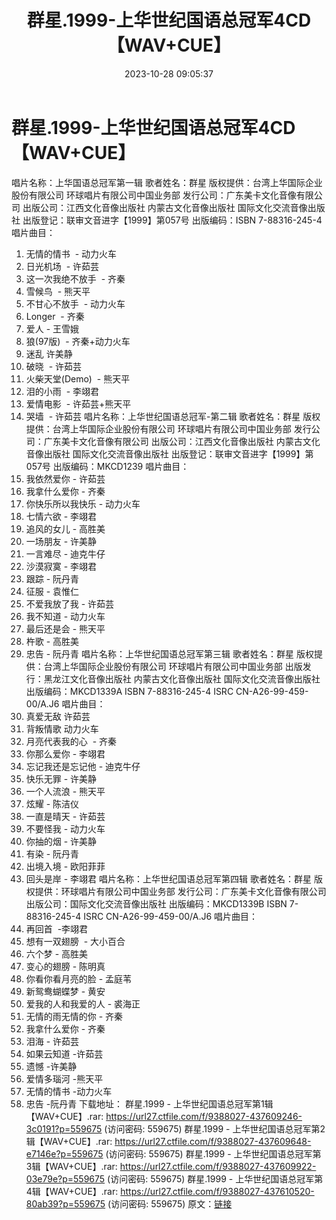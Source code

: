 ﻿---
title: 群星.1999-上华世纪国语总冠军4CD【WAV+CUE】
date: 2023-10-28 09:05:37
categories: WAV车载音乐、镜像
tags: 华语中文
---
# 群星.1999-上华世纪国语总冠军4CD【WAV+CUE】

唱片名称：上华国语总冠军第一辑
歌者姓名：群星
版权提供：台湾上华国际企业股份有限公司 环球唱片有限公司中国业务部
发行公司：广东美卡文化音像有限公司
出版公司：江西文化音像出版社 内蒙古文化音像出版社 国际文化交流音像出版社
出版登记：联审文音进字【1999】第057号
出版编码：ISBN 7-88316-245-4
唱片曲目：
01. 无情的情书  - 动力火车
02. 日光机场  - 许茹芸
03. 这一次我绝不放手  - 齐秦
04. 雪候鸟  - 熊天平
05. 不甘心不放手  - 动力火车
06. Longer  - 齐秦
07. 爱人 - 王雪娥
08. 狼(97版)  - 齐秦+动力火车
09. 迷乱 许美静
10. 破晓  - 许茹芸
11. 火柴天堂(Demo)  - 熊天平
12. 泪的小雨  - 李翊君
13. 爱情电影  - 许茹芸+熊天平
14. 哭墙  - 许茹芸
唱片名称：上华世纪国语总冠军-第二辑
歌者姓名：群星
版权提供：台湾上华国际企业股份有限公司 环球唱片有限公司中国业务部
发行公司：广东美卡文化音像有限公司
出版公司：江西文化音像出版社 内蒙古文化音像出版社 国际文化交流音像出版社
出版登记：联审文音进字【1999】第057号
出版编码：MKCD1239
唱片曲目：
01. 我依然爱你 - 许茹芸
02. 我拿什么爱你 - 齐秦
03. 你快乐所以我快乐 - 动力火车
04. 七情六欲 - 李翊君
05. 追风的女儿 - 高胜美
06. 一场朋友 - 许美静
07. 一言难尽 - 迪克牛仔
08. 沙漠寂寞 - 李翊君
09. 跟踪 - 阮丹青
10. 征服 - 袁惟仁
11. 不爱我放了我 - 许茹芸
12. 我不知道 - 动力火车
13. 最后还是会 - 熊天平
14. 杵歌 - 高胜美
15. 忠告 - 阮丹青
唱片名称：上华世纪国语总冠军第三辑
歌者姓名：群星
版权提供：台湾上华国际企业股份有限公司 环球唱片有限公司中国业务部
出版发行：黑龙江文化音像出版社 内蒙古文化音像出版社 国际文化交流音像出版社
出版编码：MKCD1339A ISBN 7-88316-245-4 ISRC CN-A26-99-459-00/A.J6
唱片曲目：
01. 真爱无敌 许茹芸
02. 背叛情歌 动力火车
03. 月亮代表我的心  - 齐秦
04. 你那么爱你 - 李翊君
05. 忘记我还是忘记他 - 迪克牛仔
06. 快乐无罪 - 许美静
07. 一个人流浪 - 熊天平
08. 炫耀 - 陈洁仪
09. 一直是晴天 - 许茹芸
10. 不要怪我 - 动力火车
11. 你抽的烟 - 许美静
12. 有染 - 阮丹青
13. 出境入境 - 欧阳菲菲
14. 回头是岸 - 李翊君
唱片名称：上华世纪国语总冠军第四辑
歌者姓名：群星
版权提供：环球唱片有限公司中国业务部
发行公司：广东美卡文化音像有限公司
出版公司：国际文化交流音像出版社
出版编码：MKCD1339B ISBN 7-88316-245-4 ISRC CN-A26-99-459-00/A.J6
唱片曲目：
01. 再回首  -李翊君
02. 想有一双翅膀  - 大小百合
03. 六个梦 - 高胜美
04. 变心的翅膀 - 陈明真
05. 你看你看月亮的脸 - 孟庭苇
06. 新鸳鸯蝴蝶梦 - 黄安
07. 爱我的人和我爱的人 - 裘海正
08. 无情的雨无情的你 - 齐秦
09. 我拿什么爱你 - 齐秦
10. 泪海 - 许茹芸
11. 如果云知道 -许茹芸
12. 遗憾 -许美静
13. 爱情多瑙河 -熊天平
14. 无情的情书 -动力火车
15. 忠告 -阮丹青
下载地址：
群星.1999 - 上华世纪国语总冠军第1辑【WAV+CUE】.rar: https://url27.ctfile.com/f/9388027-437609246-3c0191?p=559675
(访问密码: 559675)
群星.1999 - 上华世纪国语总冠军第2辑【WAV+CUE】.rar: https://url27.ctfile.com/f/9388027-437609648-e7146e?p=559675
(访问密码: 559675)
群星.1999 - 上华世纪国语总冠军第3辑【WAV+CUE】.rar: https://url27.ctfile.com/f/9388027-437609922-03e79e?p=559675
(访问密码: 559675)
群星.1999 - 上华世纪国语总冠军第4辑【WAV+CUE】.rar: https://url27.ctfile.com/f/9388027-437610520-80ab39?p=559675
(访问密码: 559675)
原文：[链接](https://blog.sina.com.cn/s/blog_1647c7e76010313ne.html)
